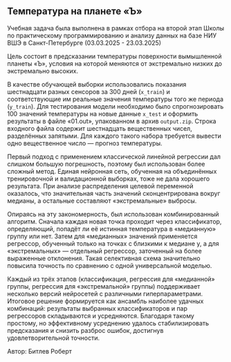 ## Температура на планете «Ъ»

Учебная задача была выполнена в рамках отбора на второй этап Школы по практическому программированию и анализу данных на базе НИУ ВШЭ в Санкт-Петербурге (03.03.2025 - 23.03.2025)

Цель состоит в предсказании температуры поверхности вымышленной планеты «Ъ», условия на которой меняются от экстремально низких до экстремально высоких.

В качестве обучающей выборки использовались показания шестнадцати разных сенсоров за 300 дней (`x_train`) и соответствующие им реальные значения температуры того же периода (`y_train`). Для тестирования модели необходимо было спрогнозировать 100 значений температуры на новые данные `x_test` и оформить результаты в файле «01.out», упакованном в архив `output.zip`. Строка входного файла содержит шестнадцать вещественных чисел, разделённых запятыми. Для каждого такого набора требуется вывести одно вещественное число — прогноз температуры.

Первый подход с применением классической линейной регрессии дал слишком большую погрешность, поэтому был использован более сложный метод. Единая нейронная сеть, обученная на объединённых тренировочной и валидационной выборках, тоже не дала хорошего результата. При анализе распределения целевой переменной оказалось, что значительная часть значений сконцентрирована вокруг медианы, а остальные составляют «экстремальные» выбросы.

Опираясь на эту закономерность, был использован комбинированный алгоритм. Сначала каждая новая точка проходит через классификатор, определяющий, попадёт ли её истинная температура в «медианную» группу или нет. Затем для «медианных» значений применяется регрессор, обученный только на точках с близкими к медиане y, а для «экстремальных» — отдельный регрессор, заточенный на более выраженные отклонения. Такая селективная схема значительно повысила точность по сравнению с одной универсальной моделью.

Каждый из трёх этапов (классификация, регрессия для «медианной» группы, регрессия для «экстремальной» группы) поддерживает несколько версий нейросетей с различными гиперпараметрами. Итоговое решение формируется как ансамбль наиболее удачных комбинаций: результаты выбранных классификаторов и пар регрессоров складываются и усредняются. Благодаря такому простому, но эффективному усреднению удалось стабилизировать предсказания и снизить разброс ошибок, достигнув удовлетворительной точности.

Автор: Битлев Роберт